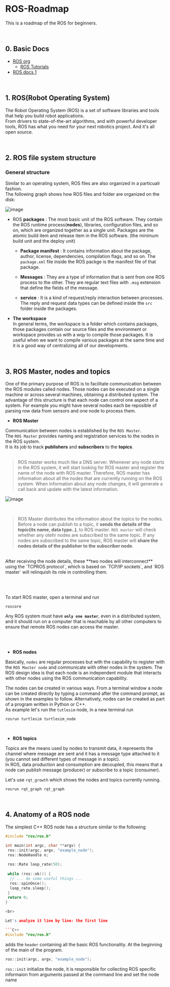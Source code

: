 # ROS-Roadmap
This is a roadmap of the ROS for beginners.

<br>

## 0. Basic Docs

* [ROS org](http://wiki.ros.org/)
  * [ROS Tutorials](http://wiki.ros.org/ROS/Tutorials)
* [ROS docs 1](https://robertchoi.gitbook.io/ros/)


<br>

## 1. ROS(Robot Operating System)

The Robot Operating System (ROS) is a set of software libraries and tools that help you build robot applications. <br>
From drivers to state-of-the-art algorithms, and with powerful developer tools, ROS has what you need for your next robotics project. And it's all open source.


<br>

## 2. ROS file system structure

### General structure
Similar to an operating system, ROS files are also organized in a particualr fashion. <br>
The following graph shows how ROS files and folder are organized on the disk:

![image](https://user-images.githubusercontent.com/89831708/184058451-482ddcd4-355c-4e96-bc1f-e12077fa2efd.png)

* ROS **packages** : The most basic unit of the ROS software. They contain the ROS runtime process(**nodes**), libraries, configuration files, and so on, which are organized together as a single unit. Packages are the atomic build item and release item in the ROS software. (the minimum build unit and the deploy unit)

  * **Package manifest** : It contains information about the package, author, license, dependencies, compilation flags, and so on. The `package.xml` file inside the ROS packge is the manifest file of that package.
  
  * **Messages** : They are a type of information that is sent from one ROS process to the other. They are regular text files with `.msg` extension that define the fields of the message.
  
  * **service** : It is a kind of request/reply interaction between processes. The reply and request data types can be defined inside the `src` folder inside the packages.

* **The workspace** <br>
In general terms, the workspace is a folder which contains packages, those packages contain our source files and the environment or workspace provides us with a wqy to compile those packages. It is useful when we want to compile various packages at the same time and it is a good way of centralizing all of our developments.



<br>

## 3. ROS Master, nodes and topics

One of the primary purpose of ROS is to facilitate communication between the ROS modules called nodes. Those nodes can be executed on a single machine or across several machines, obtaining a distributed system. The advantage of this structure is that each node can control one aspect of a system. For example you might have several nodes each be reposible of parsing row data from sensors and one node to process them.

* **ROS Master** <br>

Communication between nodes is established by the `ROS Master`. <br>
The `ROS Master` provides naming and registration services to the nodes in the ROS system. <br>
It is its job to track **publishers** and **subscribers** to the **topics**. <br><br>

> ROS master works much like a DNS server. Whenever any node starts in the ROS system, it will start looking for ROS master and register the name of the node with ROS master. Therefore, ROS master has information about all the nodes that are currently running on the ROS system. When information about any node changes, it will generate a call back and update with the latest information.

![image](https://user-images.githubusercontent.com/89831708/185063597-fd30e78c-e882-4751-b966-ff9b7403dcf5.png)

<br>

> ROS Master distributes the information about the topics to the nodes. Before a node can publish to a topic, it **sends the details of the topic(its name, data type..)**, to ROS master. `ROS master` will check whether any otehr nodes are subscribed to the same topic. If any nodes are subscribed to the same topic, ROS master will **share the nodes details of the publisher to the subscriber node**.
<br>
After receiving the node details, these **two nodes will interconnect** using the `TCPROS protocol`, which is based on `TCP/IP sockets`, and `ROS master` will relinquish its role in controlling them.

<br><br>

To start ROS master, open a terminal and run

```
roscore
```

Any ROS system must have **`only one master`**, even in a distributed system, and it should run on a computer that is reachable by all other computers to ensure that remote ROS nodes can access the master.

<br><br>

* **ROS nodes**

Basically, `nodes` are regular processes but with the capability to register with the `ROS Master node` and communicate with other nodes in the system.
The ROS design idea is that each node is an independent module that interacts with other nodes using the ROS communication capability. <br>

The nodes can be created in various ways. From a terminal window a node can be created directly by typing a command after the command prompt, as shown in the examples to follow. Alternatively, nodes can be created as part of a program written in Python or C++. 
<br>
As example let's run the `tutlesim` node, in a new terminal run

```
rosrun turtlesim turtlesim_node
```

<br>


* **ROS topics** <br>

Topics are the means used by nodes to transmit data, it represents the channel where message are sent and it has a message type attached to it (you cannot sed different types of message in a topic). <br>
In ROS, data production and consumption are decoupled, this means that a node can publish message (producer) or subscribe to a topic (consumer).

Let's use `rqt_growth` which shows the nodes and topics currently running.

```
rosrun rqt_graph rqt_graph
```



<br>

## 4. Anatomy of a ROS node

The simplest C++ ROS node has a structure similar to the following

``` C++
#include "ros/ros.h"

int main(int argc, char **argv) {
 ros::init(argc, argv, "example_node");
 ros::NodeHandle n;
 
 ros::Rate loop_rate(50);
 
 while (ros::ok()) {
  // ... do some useful things ...
  ros::spinOnce();
  loop_rate.sleep();
 }
 return 0;
}

<br>

Let's analyze it line by line: the first line

```C++
#include "ros/ros.h"
```

adds the `header` containing all the basic ROS functionality. At the beginning of the main of the program.

```C++
ros::init(argc, argv, "example_node");
```

`ros::init` initialize the node, it is responsible for collecting ROS specific informaion from arguments passed at the command line and set the node name




